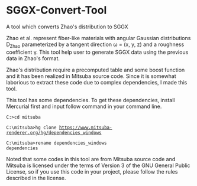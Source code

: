# SGGX-Convert-Tool
A tool which converts Zhao's distribution to SGGX

Zhao et al. represent fiber-like materials with angular Gaussian distributions D<sub>Zhao</sub> parameterized by a tangent direction ω = (x, y, z) and a roughness coefficient γ. This tool help user to generate SGGX data using the previous data in Zhao's format. 

Zhao's distribution require a precomputed table and some boost function and it has been realized in Mitsuba source code. Since it is somewhat laborious to extract these code due to complex dependencies, I made this tool.

This tool has some dependencies. To get these dependencies, install Mercurial first and input follow command in your command line.

<code>C:\>cd mitsuba</code>

<code>C:\mitsuba\>hg clone https://www.mitsuba-renderer.org/hg/dependencies_windows</code>

<code>C:\mitsuba\>rename dependencies_windows dependencies</code>

Noted that some codes in this tool are from Mitsuba source code and Mitsuba is licensed under the terms of Version 3 of the GNU General Public License, so if you use this code in your project, please follow the rules described in the license.
